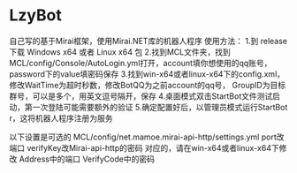 # LzyBot
自己写的基于Mirai框架，使用Mirai.NET库的机器人程序
使用方法：
1.到 release 下载 Windows x64 或者 Linux x64 包
2.找到MCL文件夹，找到MCL/config/Console/AutoLogin.yml打开，account填你想使用的qq账号，
password下的value填密码保存
3.找到win-x64或者linux-x64下的config.xml，修改WaitTime为超时秒数，修改BotQQ为之前account的qq号，
GroupID为目标群号，可以是多个，用英文逗号隔开，保存
4.桌面模式双击StartBot文件测试启动，第一次登陆可能需要额外的验证
5.确定配置好后，以管理员模式运行StartBot r，这将机器人程序注册为服务

以下设置是可选的
MCL/config/net.mamoe.mirai-api-http/settings.yml
port改端口
verifyKey改Mirai-api-http的密码
对应的，请在win-x64或者linux-x64下修改
Address中的端口
VerifyCode中的密码
